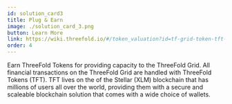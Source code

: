 ```yaml
---
id: solution_card3
title: Plug & Earn
image: ./solution_card_3.png
button: Learn More
link: https://wiki.threefold.io/#/token_valuation?id=tf-grid-token-tft-valuation
order: 4
---
```


Earn ThreeFold Tokens for providing capacity to the ThreeFold Grid. All financial transactions on the ThreeFold Grid are handled with ThreeFold Tokens (TFT). TFT lives on the of the Stellar (XLM) blockchain that has millions of users all over the world, providing them with a secure and scaleable blockchain solution that comes with a wide choice of wallets.
